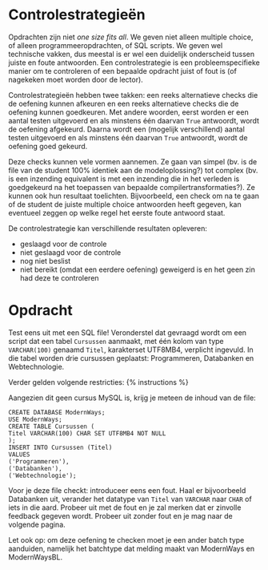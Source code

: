 # Controlestrategieën

Opdrachten zijn niet *one size fits all*. We geven niet alleen multiple choice, of alleen programmeeropdrachten, of SQL scripts. We geven wel technische vakken, dus meestal is er wel een duidelijk onderscheid tussen juiste en foute antwoorden. Een controlestrategie is een probleemspecifieke manier om te controleren of een bepaalde opdracht juist of fout is (of nagekeken moet worden door de lector).

Controlestrategieën hebben twee takken: een reeks alternatieve checks die de oefening kunnen afkeuren en een reeks alternatieve checks die de oefening kunnen goedkeuren. Met andere woorden, eerst worden er een aantal testen uitgevoerd en als minstens één daarvan `True` antwoordt, wordt de oefening afgekeurd. Daarna wordt een (mogelijk verschillend) aantal testen uitgevoerd en als minstens één daarvan `True` antwoordt, wordt de oefening goed gekeurd.

Deze checks kunnen vele vormen aannemen. Ze gaan van simpel (bv. is de file van de student 100% identiek aan de modeloplossing?) tot complex (bv. is een inzending equivalent is met een inzending die in het verleden is goedgekeurd na het toepassen van bepaalde compilertransformaties?). Ze kunnen ook hun resultaat toelichten. Bijvoorbeeld, een check om na te gaan of de student de juiste multiple choice antwoorden heeft gegeven, kan eventueel zeggen op welke regel het eerste foute antwoord staat.

De controlestrategie kan verschillende resultaten opleveren:

* geslaagd voor de controle
* niet geslaagd voor de controle
* nog niet beslist
* niet bereikt (omdat een eerdere oefening) geweigerd is en het geen zin had deze te controleren

# Opdracht

Test eens uit met een SQL file! Veronderstel dat gevraagd wordt om een script dat een tabel `Cursussen` aanmaakt, met één kolom van type `VARCHAR(100)` genaamd `Titel`, karakterset UTF8MB4, verplicht ingevuld. In die tabel worden drie cursussen geplaatst: Programmeren, Databanken en Webtechnologie.

Verder gelden volgende restricties:
{% instructions %}

Aangezien dit geen cursus MySQL is, krijg je meteen de inhoud van de file:

```
CREATE DATABASE ModernWays;
USE ModernWays;
CREATE TABLE Cursussen (
Titel VARCHAR(100) CHAR SET UTF8MB4 NOT NULL
);
INSERT INTO Cursussen (Titel)
VALUES
('Programmeren'),
('Databanken'),
('Webtechnologie');
```

Voor je deze file checkt: introduceer eens een fout. Haal er bijvoorbeeld Databanken uit, verander het datatype van `Titel` van `VARCHAR` naar `CHAR` of iets in die aard. Probeer uit met de fout en je zal merken dat er zinvolle feedback gegeven wordt. Probeer uit zonder fout en je mag naar de volgende pagina.

Let ook op: om deze oefening te checken moet je een ander batch type aanduiden, namelijk het batchtype dat melding maakt van ModernWays en ModernWaysBL.
